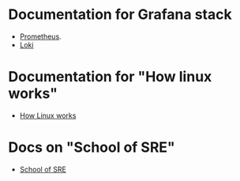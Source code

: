 # Documentation for Grafana stack

- [Prometheus](https://github.com/neeraj9194/observation-config/blob/master/Prometheus.md).
- [Loki](https://github.com/neeraj9194/observation-config/blob/master/Loki.md)

# Documentation for "How linux works"

- [How Linux works](https://docs.google.com/document/d/1iFwCboyIdYgZhDzvbYtJMJVOnIJhHr3nnhfEpi6PdCI/edit?usp=sharing)

# Docs on "School of SRE"

- [School of SRE](https://docs.google.com/document/d/1JbFWJCXTboGV1qHTdGz8Hpl8a3qehss0qdknrdZa4uQ/edit?usp=sharing)